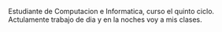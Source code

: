 Estudiante de Computacion e Informatica, curso el quinto ciclo. Actulamente trabajo de dia y en la noches voy a mis clases. 

